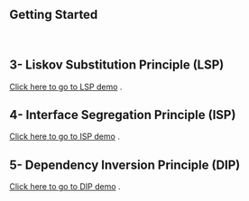 ## Getting Started

<br/>

## 3- Liskov Substitution Principle (LSP)

[Click here to go to LSP demo](https://github.com/CodingF0X/Solid-Principles/blob/Liskov-Substitute-Principle/src/liskov_subtitution/LSP%20and%20Eample%20Scenario.MD) .

## 4- Interface Segregation Principle (ISP)
[Click here to go to ISP demo](https://github.com/CodingF0X/Solid-Principles/blob/Interface-Segregation-Principle/src/interface_segregation/ISP%20%26%20Scenario%20Problem.MD) .

## 5- Dependency Inversion Principle (DIP)
[Click here to go to DIP demo](https://github.com/CodingF0X/Solid-Principles/blob/Dependency-Inversion-Principle/src/dependency_inversion/DIP%20%26%20Scenario%20Example.md) .
